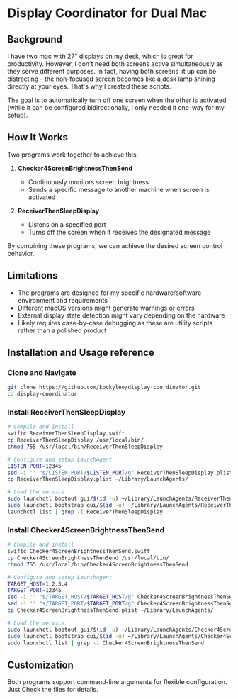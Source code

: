# Display Coordinator for Dual Mac

## Background
I have two mac with 27" displays on my desk, which is great for productivity. However, I don't need both screens active simultaneously as they serve different purposes. In fact, having both screens lit up can be distracting - the non-focused screen becomes like a desk lamp shining directly at your eyes. That's why I created these scripts.

The goal is to automatically turn off one screen when the other is activated (while it can be configured bidirectionally, I only needed it one-way for my setup).

## How It Works
Two programs work together to achieve this:

1. **Checker4ScreenBrightnessThenSend**
   - Continuously monitors screen brightness
   - Sends a specific message to another machine when screen is activated

2. **ReceiverThenSleepDisplay**
   - Listens on a specified port
   - Turns off the screen when it receives the designated message

By combining these programs, we can achieve the desired screen control behavior.

## Limitations
- The programs are designed for my specific hardware/software environment and requirements
- Different macOS versions might generate warnings or errors
- External display state detection might vary depending on the hardware
- Likely requires case-by-case debugging as these are utility scripts rather than a polished product

## Installation and Usage reference

### Clone and Navigate
```bash
git clone https://github.com/kookyleo/display-coordinator.git
cd display-coordinator
```

### Install ReceiverThenSleepDisplay
```bash
# Compile and install
swiftc ReceiverThenSleepDisplay.swift
cp ReceiverThenSleepDisplay /usr/local/bin/
chmod 755 /usr/local/bin/ReceiverThenSleepDisplay

# Configure and setup LaunchAgent
LISTEN_PORT=12345
sed -i '' "s/LISTEN_PORT/$LISTEN_PORT/g" ReceiverThenSleepDisplay.plist
cp ReceiverThenSleepDisplay.plist ~/Library/LaunchAgents/

# Load the service
sudo launchctl bootout gui/$(id -u) ~/Library/LaunchAgents/ReceiverThenSleepDisplay.plist
sudo launchctl bootstrap gui/$(id -u) ~/Library/LaunchAgents/ReceiverThenSleepDisplay.plist
launchctl list | grep -i ReceiverThenSleepDisplay
```

### Install Checker4ScreenBrightnessThenSend
```bash
# Compile and install
swiftc Checker4ScreenBrightnessThenSend.swift
cp Checker4ScreenBrightnessThenSend /usr/local/bin/
chmod 755 /usr/local/bin/Checker4ScreenBrightnessThenSend

# Configure and setup LaunchAgent
TARGET_HOST=1.2.3.4
TARGET_PORT=12345
sed -i '' "s/TARGET_HOST/$TARGET_HOST/g" Checker4ScreenBrightnessThenSend.plist
sed -i '' "s/TARGET_PORT/$TARGET_PORT/g" Checker4ScreenBrightnessThenSend.plist
cp Checker4ScreenBrightnessThenSend.plist ~/Library/LaunchAgents/

# Load the service
sudo launchctl bootout gui/$(id -u) ~/Library/LaunchAgents/Checker4ScreenBrightnessThenSend.plist
sudo launchctl bootstrap gui/$(id -u) ~/Library/LaunchAgents/Checker4ScreenBrightnessThenSend.plist
sudo launchctl list | grep -i Checker4ScreenBrightnessThenSend
```

## Customization
Both programs support command-line arguments for flexible configuration. Just Check the files for details.
